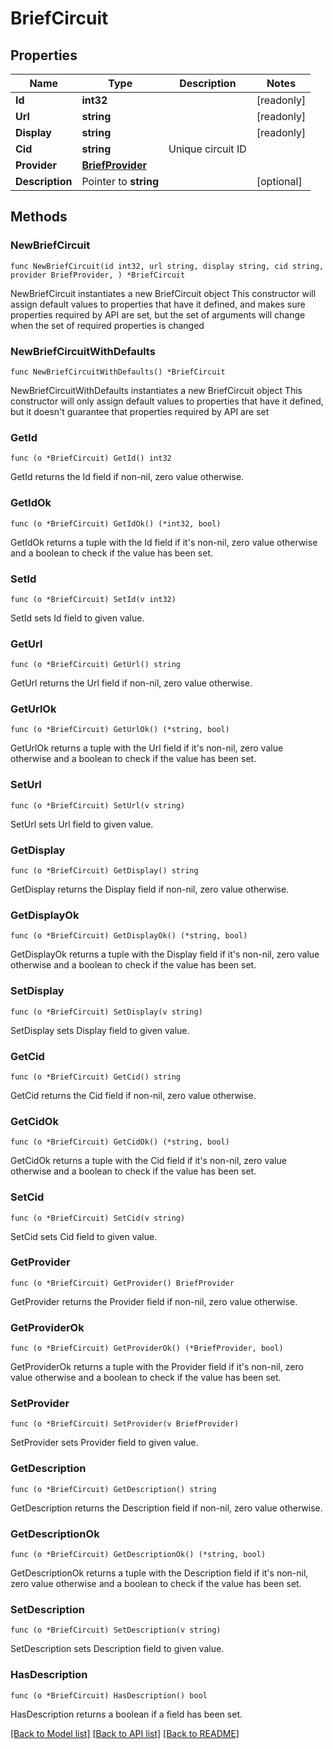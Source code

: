 # BriefCircuit

## Properties

Name | Type | Description | Notes
------------ | ------------- | ------------- | -------------
**Id** | **int32** |  | [readonly] 
**Url** | **string** |  | [readonly] 
**Display** | **string** |  | [readonly] 
**Cid** | **string** | Unique circuit ID | 
**Provider** | [**BriefProvider**](BriefProvider.md) |  | 
**Description** | Pointer to **string** |  | [optional] 

## Methods

### NewBriefCircuit

`func NewBriefCircuit(id int32, url string, display string, cid string, provider BriefProvider, ) *BriefCircuit`

NewBriefCircuit instantiates a new BriefCircuit object
This constructor will assign default values to properties that have it defined,
and makes sure properties required by API are set, but the set of arguments
will change when the set of required properties is changed

### NewBriefCircuitWithDefaults

`func NewBriefCircuitWithDefaults() *BriefCircuit`

NewBriefCircuitWithDefaults instantiates a new BriefCircuit object
This constructor will only assign default values to properties that have it defined,
but it doesn't guarantee that properties required by API are set

### GetId

`func (o *BriefCircuit) GetId() int32`

GetId returns the Id field if non-nil, zero value otherwise.

### GetIdOk

`func (o *BriefCircuit) GetIdOk() (*int32, bool)`

GetIdOk returns a tuple with the Id field if it's non-nil, zero value otherwise
and a boolean to check if the value has been set.

### SetId

`func (o *BriefCircuit) SetId(v int32)`

SetId sets Id field to given value.


### GetUrl

`func (o *BriefCircuit) GetUrl() string`

GetUrl returns the Url field if non-nil, zero value otherwise.

### GetUrlOk

`func (o *BriefCircuit) GetUrlOk() (*string, bool)`

GetUrlOk returns a tuple with the Url field if it's non-nil, zero value otherwise
and a boolean to check if the value has been set.

### SetUrl

`func (o *BriefCircuit) SetUrl(v string)`

SetUrl sets Url field to given value.


### GetDisplay

`func (o *BriefCircuit) GetDisplay() string`

GetDisplay returns the Display field if non-nil, zero value otherwise.

### GetDisplayOk

`func (o *BriefCircuit) GetDisplayOk() (*string, bool)`

GetDisplayOk returns a tuple with the Display field if it's non-nil, zero value otherwise
and a boolean to check if the value has been set.

### SetDisplay

`func (o *BriefCircuit) SetDisplay(v string)`

SetDisplay sets Display field to given value.


### GetCid

`func (o *BriefCircuit) GetCid() string`

GetCid returns the Cid field if non-nil, zero value otherwise.

### GetCidOk

`func (o *BriefCircuit) GetCidOk() (*string, bool)`

GetCidOk returns a tuple with the Cid field if it's non-nil, zero value otherwise
and a boolean to check if the value has been set.

### SetCid

`func (o *BriefCircuit) SetCid(v string)`

SetCid sets Cid field to given value.


### GetProvider

`func (o *BriefCircuit) GetProvider() BriefProvider`

GetProvider returns the Provider field if non-nil, zero value otherwise.

### GetProviderOk

`func (o *BriefCircuit) GetProviderOk() (*BriefProvider, bool)`

GetProviderOk returns a tuple with the Provider field if it's non-nil, zero value otherwise
and a boolean to check if the value has been set.

### SetProvider

`func (o *BriefCircuit) SetProvider(v BriefProvider)`

SetProvider sets Provider field to given value.


### GetDescription

`func (o *BriefCircuit) GetDescription() string`

GetDescription returns the Description field if non-nil, zero value otherwise.

### GetDescriptionOk

`func (o *BriefCircuit) GetDescriptionOk() (*string, bool)`

GetDescriptionOk returns a tuple with the Description field if it's non-nil, zero value otherwise
and a boolean to check if the value has been set.

### SetDescription

`func (o *BriefCircuit) SetDescription(v string)`

SetDescription sets Description field to given value.

### HasDescription

`func (o *BriefCircuit) HasDescription() bool`

HasDescription returns a boolean if a field has been set.


[[Back to Model list]](../README.md#documentation-for-models) [[Back to API list]](../README.md#documentation-for-api-endpoints) [[Back to README]](../README.md)


